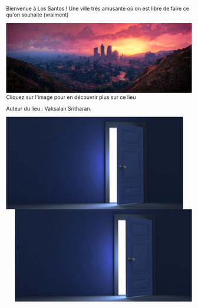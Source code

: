 Bienvenue à Los Santos ! 
Une ville très amusante où on est libre de faire ce qu'on souhaite (vraiment)

[![Los Santos](/images/lossantos.jpg)](https://www.youtube.com/watch?v=QkkoHAzjnUs)
Cliquez sur l'image pour en découvrir plus sur ce lieu

Auteur du lieu : Vaksalan Sritharan. 


<a href="https://github.com/Vaksalan/myLabesgi/blob/main/salle5.md">
    <img src="./images/door.jpg" alt="image" width="480" align="left"/>
</a>


<a href="https://github.com/Vaksalan/myLabesgi/blob/main/salle3.md">
    <img src="./images/door.jpg" alt="image" width="480" align="right"/>
</a>
